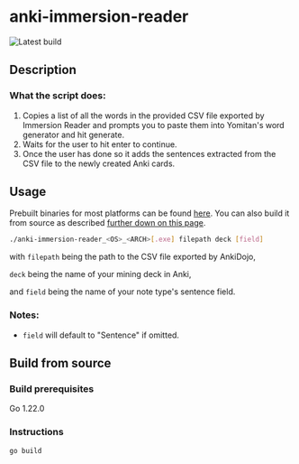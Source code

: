 # anki-immersion-reader

![Latest build](https://github.com/GameFuzzy/anki-immersion-reader/actions/workflows/go.yml/badge.svg)

## Description

### What the script does:
1. Copies a list of all the words in the provided CSV file exported by Immersion Reader and prompts you to paste them into Yomitan's word generator and hit generate.
2. Waits for the user to hit enter to continue.
3. Once the user has done so it adds the sentences extracted from the CSV file to the newly created Anki cards.

## Usage

Prebuilt binaries for most platforms can be found [here](https://github.com/GameFuzzy/anki-immersion-reader/releases/latest). You can also build it from source as described [further down on this page](https://github.com/GameFuzzy/anki-immersion-reader/edit/main/README.md#build-from-source).

```sh
./anki-immersion-reader_<OS>_<ARCH>[.exe] filepath deck [field]
```

with `filepath` being the path to the CSV file exported by AnkiDojo,

`deck` being the name of your mining deck in Anki,

and `field` being the name of your note type's sentence field.

### Notes:

- `field` will default to "Sentence" if omitted.

## Build from source

### Build prerequisites

Go 1.22.0

### Instructions

```go build```

